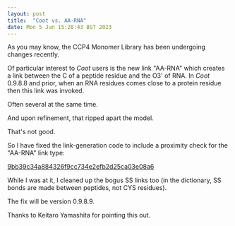 ```yaml
---
layout: post
title:  "Coot vs. AA-RNA"
date: Mon 5 Jun 15:28:43 BST 2023
---
```


As you may know, the CCP4 Monomer Library has been undergoing changes recently.

Of particular interest to _Coot_ users is the new link "AA-RNA" which creates a link
between the C of a peptide residue and the O3' of RNA. In _Coot_ 0.9.8.8 and prior,
when an RNA residues comes close to a protein residue then this link was invoked.

Often several at the same time.

And upon refinement, that ripped apart the model.

That's not good.

So I have fixed the link-generation code to include a proximity check for the "AA-RNA" link type:

[9bb39c34a884326f9cc734e2efb2d25ca03e08a6](https://github.com/pemsley/coot/commit/9bb39c34a884326f9cc734e2efb2d25ca03e08a6)

While I was at it, I cleaned up the bogus SS links too (in the dictionary, SS bonds are made between
peptides, not CYS residues).

The fix will be version 0.9.8.9.

Thanks to Keitaro Yamashita for pointing this out.


